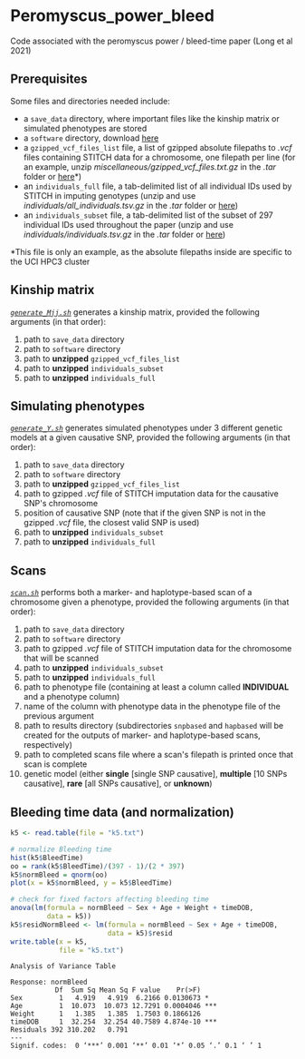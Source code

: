 # Peromyscus_power_bleed
Code associated with the peromyscus power / bleed-time paper (Long et al 2021)



## Prerequisites
Some files and directories needed include:
- a `save_data` directory, where important files like the kinship matrix or simulated phenotypes are stored
- a `software` directory, download [here](https://github.com/tdlong/Peromyscus_power_bleed/tree/main/software)
- a `gzipped_vcf_files_list` file, a list of gzipped absolute filepaths to *.vcf* files containing STITCH data for a chromosome, one filepath per line (for an example, unzip *miscellaneous/gzipped_vcf_files.txt.gz* in the *.tar* folder or [here](https://github.com/tdlong/Peromyscus_power_bleed/blob/main/save_data/gzipped_vcf_files.txt)*)
- an `individuals_full` file, a tab-delimited list of all individual IDs used by STITCH in imputing genotypes (unzip and use *individuals/all_individuals.tsv.gz* in the *.tar* folder or [here](https://github.com/tdlong/Peromyscus_power_bleed/blob/main/save_data/all_individuals.tsv))
- an `individuals_subset` file, a tab-delimited list of the subset of 297 individual IDs used throughout the paper (unzip and use *individuals/individuals.tsv.gz* in the *.tar* folder or [here](https://github.com/tdlong/Peromyscus_power_bleed/blob/main/save_data/individuals.tsv))

*This file is only an example, as the absolute filepaths inside are specific to the UCI HPC3 cluster



## Kinship matrix
[*`generate_Mjj.sh`*](https://github.com/tdlong/Peromyscus_power_bleed/blob/main/generate_Mjj.sh) generates a kinship matrix, provided the following arguments (in that order):
1. path to `save_data` directory
2. path to `software` directory
3. path to **unzipped** `gzipped_vcf_files_list`
4. path to **unzipped** `individuals_subset`
5. path to **unzipped** `individuals_full`



## Simulating phenotypes
[*`generate_Y.sh`*](https://github.com/tdlong/Peromyscus_power_bleed/blob/main/generate_Y.sh) generates simulated phenotypes under 3 different genetic models at a given causative SNP, provided the following arguments (in that order):
1. path to `save_data` directory
2. path to `software` directory
3. path to **unzipped** `gzipped_vcf_files_list`
4. path to gzipped *.vcf* file of STITCH imputation data for the causative SNP's chromosome
5. position of causative SNP (note that if the given SNP is not in the gzipped *.vcf* file, the closest valid SNP is used)
6. path to **unzipped** `individuals_subset`
7. path to **unzipped** `individuals_full`



## Scans
[*`scan.sh`*](https://github.com/tdlong/Peromyscus_power_bleed/blob/main/scan.sh) performs both a marker- and haplotype-based scan of a chromosome given a phenotype, provided the following arguments (in that order):
1. path to `save_data` directory
2. path to `software` directory
3. path to gzipped *.vcf* file of STITCH imputation data for the chromosome that will be scanned
4. path to **unzipped** `individuals_subset`
5. path to **unzipped** `individuals_full`
6. path to phenotype file (containing at least a column called **INDIVIDUAL** and a phenotype column)
7. name of the column with phenotype data in the phenotype file of the previous argument
8. path to results directory (subdirectories `snpbased` and `hapbased` will be created for the outputs of marker- and haplotype-based scans, respectively)
9. path to completed scans file where a scan's filepath is printed once that scan is complete
10. genetic model (either **single** [single SNP causative], **multiple** [10 SNPs causative], **rare** [all SNPs causative], or **unknown**)



## Bleeding time data (and normalization)
```R
k5 <- read.table(file = "k5.txt")

# normalize Bleeding time
hist(k5$BleedTime)
oo = rank(k5$BleedTime)/(397 - 1)/(2 * 397)
k5$normBleed = qnorm(oo)
plot(x = k5$normBleed, y = k5$BleedTime)

# check for fixed factors affecting bleeding time
anova(lm(formula = normBleed ~ Sex + Age + Weight + timeDOB,
         data = k5))
k5$residNormBleed <- lm(formula = normBleed ~ Sex + Age + timeDOB,
                        data = k5)$resid
write.table(x = k5,
            file = "k5.txt")
```
```
Analysis of Variance Table

Response: normBleed
           Df  Sum Sq Mean Sq F value    Pr(>F)    
Sex         1   4.919   4.919  6.2166 0.0130673 *  
Age         1  10.073  10.073 12.7291 0.0004046 ***
Weight      1   1.385   1.385  1.7503 0.1866126    
timeDOB     1  32.254  32.254 40.7589 4.874e-10 ***
Residuals 392 310.202   0.791                      
---
Signif. codes:  0 ‘***’ 0.001 ‘**’ 0.01 ‘*’ 0.05 ‘.’ 0.1 ‘ ’ 1
```
